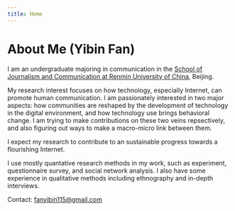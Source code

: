 ```yaml
---
title: Home
---
```



# About Me (Yibin Fan)
I am an undergraduate majoring in communication in the [School of Journalism and Communication at Renmin University of China](http://jcr.ruc.edu.cn/English/index.htm), Beijing. 

My research interest focuses on how technology, especially Internet, can promote human communication. I am passionately interested in two major aspects: how communities are reshaped by the development of technology in the digital environment, and how technology use brings behavioral change. I am trying to make contributions on these two veins repsectively, and also figuring out ways to make a macro-micro link between them.

I expect my research to contribute to an sustainable progress towards a flourishing Internet. 

I use mostly quantative research methods in my work, such as experiment, questionnaire survey, and social network analysis. I also have some experience in qualitative methods including ethnography and in-depth interviews.


Contact: fanyibin115@gmail.com
